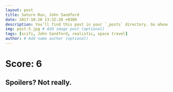 ```yaml
---
layout: post
title: Saturn Run, John Sandford
date: 2017-10-20 13:32:20 +0300
description: You’ll find this post in your `_posts` directory. Go ahead and edit it and re-build the site to see your changes. # Add post description (optional)
img: post-5.jpg # Add image post (optional)
tags: [scifi, John Sandford, realistic, space travel]
author: # Add name author (optional)
---
```


# Score: 6

## Spoilers? Not really.
